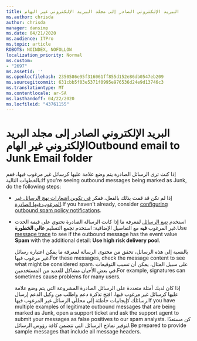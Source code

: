 ```yaml
---
title: البريد الإلكتروني الصادر إلى مجلد البريد الإلكتروني غير الهام
ms.author: chrisda
author: chrisda
manager: dansimp
ms.date: 04/21/2020
ms.audience: ITPro
ms.topic: article
ROBOTS: NOINDEX, NOFOLLOW
localization_priority: Normal
ms.custom:
- "2697"
ms.assetid: ''
ms.openlocfilehash: 2350586e95f316061ff855d152e86db0547eb209
ms.sourcegitcommit: 631cbb5f03e5371f0995e976536d24e9d13746c3
ms.translationtype: MT
ms.contentlocale: ar-SA
ms.lasthandoff: 04/22/2020
ms.locfileid: "43761155"
---
```

# <a name="outbound-email-to-junk-email-folder"></a><span data-ttu-id="d77e4-102">البريد الإلكتروني الصادر إلى مجلد البريد الإلكتروني غير الهام</span><span class="sxs-lookup"><span data-stu-id="d77e4-102">Outbound email to Junk Email folder</span></span>

<span data-ttu-id="d77e4-103">إذا كنت ترى الرسائل الصادرة يتم وضع علامة عليها كرسائل غير مرغوب فيها، فقم بالخطوات التالية:</span><span class="sxs-lookup"><span data-stu-id="d77e4-103">If you're seeing outbound messages being marked as Junk, do the following steps:</span></span>

- <span data-ttu-id="d77e4-104">إذا لم تكن قد قمت بذلك بالفعل، ففكر [في تكوين إشعارات نهج الرسائل غير المرغوب فيها الصادرة](https://docs.microsoft.com/office365/securitycompliance/configure-the-outbound-spam-policy).</span><span class="sxs-lookup"><span data-stu-id="d77e4-104">If you haven't already, consider [configuring outbound spam policy notifications](https://docs.microsoft.com/office365/securitycompliance/configure-the-outbound-spam-policy).</span></span>

- <span data-ttu-id="d77e4-105">استخدم [تتبع الرسائل](https://docs.microsoft.com/office365/securitycompliance/message-trace-scc) لمعرفة ما إذا كانت الرسالة الصادرة تحتوي على قيمة الحدث غير المرغوب **فيه** مع التفاصيل الإضافية: استخدم تجمع التسليم **عالي الخطورة**.</span><span class="sxs-lookup"><span data-stu-id="d77e4-105">Use [message trace](https://docs.microsoft.com/office365/securitycompliance/message-trace-scc) to see if the outbound message has the event value **Spam** with the additional detail: **Use high risk delivery pool**.</span></span>

  <span data-ttu-id="d77e4-106">بالنسبة إلى هذه الرسائل، تحقق من محتوى الرسالة لمعرفة ما يمكن اعتباره رسائل غير مرغوب فيها.</span><span class="sxs-lookup"><span data-stu-id="d77e4-106">For these messages, check the message content to see what might be considered spam.</span></span> <span data-ttu-id="d77e4-107">على سبيل المثال، يمكن أن تسبب التوقيعات في بعض الأحيان مشاكل للعديد من المستخدمين.</span><span class="sxs-lookup"><span data-stu-id="d77e4-107">For example, signatures can sometimes cause problems for many users.</span></span>

  <span data-ttu-id="d77e4-108">إذا كان لديك أمثلة متعددة على الرسائل الصادرة المشروعة التي يتم وضع علامة عليها كرسائل غير مرغوب فيها، افتح تذكرة دعم واطلب من وكيل الدعم إرسال رسائلك كإيجابيات خاطئة إلى محللي الرسائل غير المرغوب فيها.</span><span class="sxs-lookup"><span data-stu-id="d77e4-108">If you have multiple examples of legitimate outbound messages that are being marked as Junk, open a support ticket and ask the support agent to submit your messages as false positives to our spam analysts.</span></span> <span data-ttu-id="d77e4-109">كن مستعدًا لتوفير نماذج الرسائل التي تتضمن كافة رؤوس الرسائل.</span><span class="sxs-lookup"><span data-stu-id="d77e4-109">Be prepared to provide sample messages that include all message headers.</span></span>
